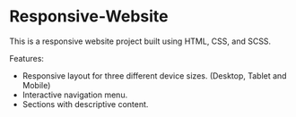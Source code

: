 # Responsive-Website
This is a responsive website project built using HTML, CSS, and SCSS.

Features:
- Responsive layout for three different device sizes. (Desktop, Tablet and Mobile)
- Interactive navigation menu.
- Sections with descriptive content.

